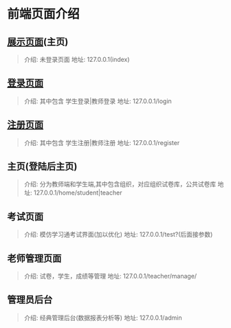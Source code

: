 # 前端页面介绍

## [展示页面](https://www.kaoshiyun.com/)(主页)
> 介绍: 未登录页面
> 地址: 127.0.0.1(index)

## [登录页面](./login.md)
> 介绍: 其中包含 学生登录|教师登录
> 地址: 127.0.0.1/login

## [注册页面](./register.md)
> 介绍: 其中包含 学生注册|教师注册
> 地址: 127.0.0.1/register

## 主页(登陆后主页)
> 介绍: 分为教师端和学生端,其中包含组织，对应组织试卷库，公共试卷库
> 地址: 127.0.0.1/home/student|teacher

## 考试页面
> 介绍: 模仿学习通考试界面(加以优化)
> 地址: 127.0.0.1/test?(后面接参数)

## 老师管理页面
> 介绍: 试卷，学生，成绩等管理
> 地址: 127.0.0.1/teacher/manage/

## 管理员后台
> 介绍: 经典管理后台(数据报表分析等)
> 地址: 127.0.0.1/admin